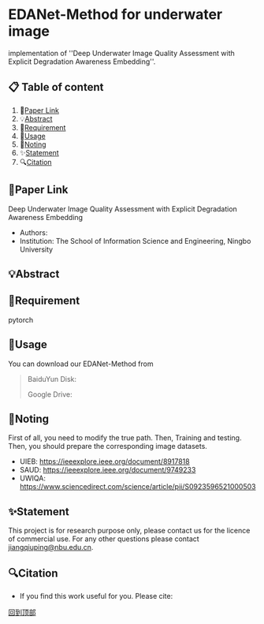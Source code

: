 # EDANet-Method for underwater image
implementation of ''Deep Underwater Image Quality Assessment with Explicit Degradation Awareness Embedding''.

## 📋 Table of content
1. 📎[Paper Link](#paper-link)
2. 💡[Abstract](#abstract)
3. 📃[Requirement](#requirement)
4. 📖[Usage](#usage)
5. 🍎[Noting](#noting)
6. ✨[Statement](#statement)
7. 🔍[Citation](#citation)

## 📎Paper Link
Deep Underwater Image Quality Assessment with Explicit Degradation Awareness Embedding
- Authors: 
- Institution: The School of Information Science and Engineering, Ningbo University

## 💡Abstract


## 📃Requirement
pytorch

## 📖Usage
You can download our EDANet-Method from
>BaiduYun Disk: 
>
>Google Drive: 

## 🍎Noting
First of all, you need to modify the true path. Then, Training and testing. Then, you should prepare the corresponding image datasets.
- UIEB: https://ieeexplore.ieee.org/document/8917818
- SAUD: https://ieeexplore.ieee.org/document/9749233
- UWIQA: https://www.sciencedirect.com/science/article/pii/S0923596521000503

## ✨Statement
This project is for research purpose only, please contact us for the licence of commercial use. For any other questions please contact jiangqiuping@nbu.edu.cn.

## 🔍Citation
- If you find this work useful for you. Please cite:

[回到顶部](#readme)
